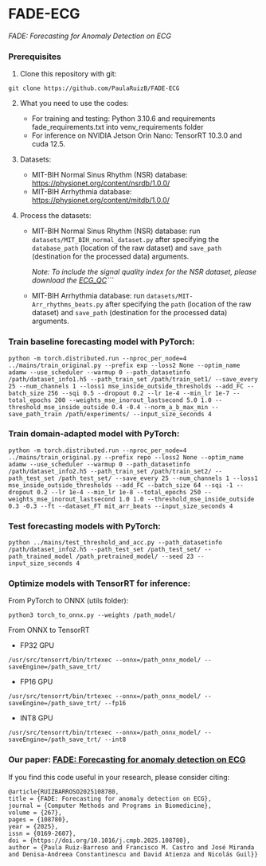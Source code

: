 # FADE-ECG

*FADE: Forecasting for Anomaly Detection on ECG*

### Prerequisites
1. Clone this repository with git:
```
git clone https://github.com/PaulaRuizB/FADE-ECG
```
2. What you need to use the codes:
   
   * For training and testing: Python 3.10.6 and requirements fade_requirements.txt into venv_requirements folder
   * For inference on NVIDIA Jetson Orin Nano: TensorRT 10.3.0 and cuda 12.5. 

3. Datasets:
   * MIT-BIH Normal Sinus Rhythm (NSR) database: https://physionet.org/content/nsrdb/1.0.0/
   * MIT-BIH Arrhythmia database: https://physionet.org/content/mitdb/1.0.0/

4. Process the datasets:
   * MIT-BIH Normal Sinus Rhythm (NSR) database: run ```datasets/MIT_BIH_normal_dataset.py``` after specifying the ```database_path``` (location of the raw dataset) and ```save_path``` (destination for the processed data) arguments.

     _Note: To include the signal quality index for the NSR dataset, please download the [ECG_QC](https://github.com/Aura-healthcare/ecg_qc)```_
     
   * MIT-BIH Arrhythmia database: run ```datasets/MIT-Arr_rhythms_beats.py``` after specifying the ```path``` (location of the raw dataset) and ```save_path``` (destination for the processed data) arguments.
   
### Train baseline forecasting model with PyTorch:
```
python -m torch.distributed.run --nproc_per_node=4 ../mains/train_original.py --prefix exp --loss2 None --optim_name adamw --use_scheduler --warmup 0 --path_datasetinfo /path/dataset_info1.h5 --path_train_set /path/train_set1/ --save_every 25 --num_channels 1 --loss1 mse_inside_outside_thresholds --add_FC --batch_size 256 --sqi 0.5 --dropout 0.2 --lr 1e-4 --min_lr 1e-7 --total_epochs 200 --weights_mse_inorout_lastsecond 5.0 1.0 --threshold_mse_inside_outside 0.4 -0.4 --norm_a_b_max_min --save_path_train /path/experiments/ --input_size_seconds 4
```

### Train domain-adapted model with PyTorch:
```
python -m torch.distributed.run --nproc_per_node=4 ../mains/train_original.py --prefix repo --loss2 None --optim_name adamw --use_scheduler --warmup 0 --path_datasetinfo /path/dataset_info2.h5 --path_train_set /path/train_set2/ --path_test_set /path_test_set/ --save_every 25 --num_channels 1 --loss1 mse_inside_outside_thresholds --add_FC --batch_size 64 --sqi -1 --dropout 0.2 --lr 1e-4 --min_lr 1e-8 --total_epochs 250 --weights_mse_inorout_lastsecond 1.0 1.0 --threshold_mse_inside_outside 0.3 -0.3 --ft --dataset_FT mit_arr_beats --input_size_seconds 4
```

### Test forecasting models with PyTorch:
```
python ../mains/test_threshold_and_acc.py --path_datasetinfo /path/dataset_info2.h5 --path_test_set /path_test_set/ --path_trained_model /path_pretrained_model/ --seed 23 --input_size_seconds 4
```

### Optimize models with TensorRT for inference:
From PyTorch to ONNX (utils folder):
```
python3 torch_to_onnx.py --weights /path_model/
```
From ONNX to TensorRT
* FP32 GPU
```
/usr/src/tensorrt/bin/trtexec --onnx=/path_onnx_model/ --saveEngine=/path_save_trt/
```
* FP16 GPU
```
/usr/src/tensorrt/bin/trtexec --onnx=/path_onnx_model/ --saveEngine=/path_save_trt/ --fp16
```
* INT8 GPU
```
/usr/src/tensorrt/bin/trtexec --onnx=/path_onnx_model/ --saveEngine=/path_save_trt/ --int8
```

### Our paper: [FADE: Forecasting for anomaly detection on ECG](https://doi.org/10.1016/j.cmpb.2025.108780)
If you find this code useful in your research, please consider citing:

    @article{RUIZBARROSO2025108780,
    title = {FADE: Forecasting for anomaly detection on ECG},
    journal = {Computer Methods and Programs in Biomedicine},
    volume = {267},
    pages = {108780},
    year = {2025},
    issn = {0169-2607},
    doi = {https://doi.org/10.1016/j.cmpb.2025.108780},
    author = {Paula Ruiz-Barroso and Francisco M. Castro and José Miranda and Denisa-Andreea Constantinescu and David Atienza and Nicolás Guil}}
